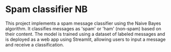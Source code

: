 # Spam classifier NB
This project implements a spam message classifier using the Naive Bayes algorithm. It classifies messages as 'spam' or 'ham' (non-spam) based on their content. The model is trained using a dataset of labeled messages and is deployed as a web app using Streamlit, allowing users to input a message and receive a classification.
